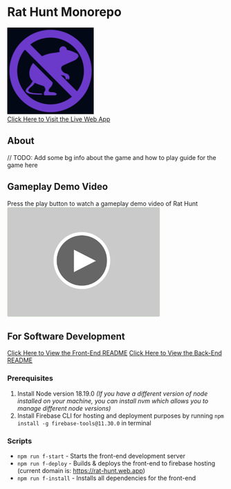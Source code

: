 # Rat Hunt Monorepo

<a href="https://rat-hunt.web.app/" target="_blank"><img src="frontend/resources/icons/logo-192x192.png" alt="Rat Hunt Logo" width="200"/>
</br>
Click Here to Visit the Live Web App
</a>

## About

// TODO: Add some bg info about the game and how to play guide for the game here

## Gameplay Demo Video

Press the play button to watch a gameplay demo video of Rat Hunt
<a href="https://youtu.be/WxCCqd9LFTQ" target="_blank">
<img src="resources/readme/thumbnails/youtubeplaybtn.png" alt="Rat Hunt Gameplay Demo" width = "70%">
</a>

## For Software Development

<a href="https://github.com/SaoodCS/Rat-Hunt/tree/prod/frontend">Click Here to View the Front-End README</a>
<a href="https://github.com/SaoodCS/Rat-Hunt/tree/prod/backend">Click Here to View the Back-End README</a>

### Prerequisites

1. Install Node version 18.19.0 _(If you have a different version of node installed on your machine, you can install nvm which allows you to manage different node versions)_
2. Install Firebase CLI for hosting and deployment purposes by running `npm install -g firebase-tools@11.30.0` in terminal

### Scripts

- `npm run f-start` - Starts the front-end development server
- `npm run f-deploy` - Builds & deploys the front-end to firebase hosting (current domain is: https://rat-hunt.web.app)
- `npm run f-install` - Installs all dependencies for the front-end
